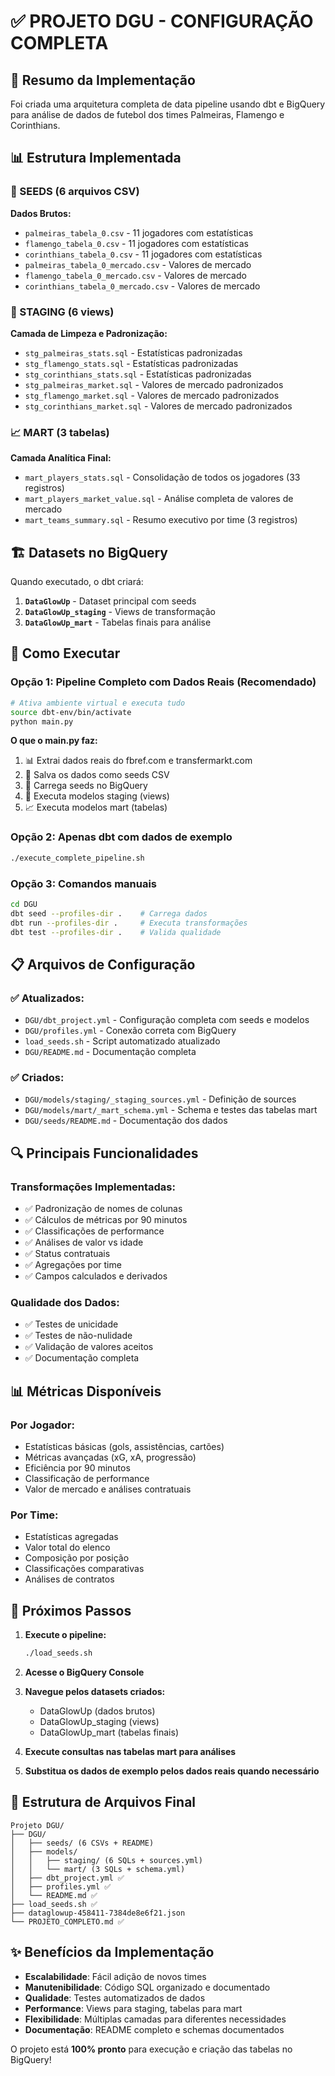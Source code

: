 # ✅ PROJETO DGU - CONFIGURAÇÃO COMPLETA

## 🎯 Resumo da Implementação

Foi criada uma arquitetura completa de data pipeline usando dbt e BigQuery para análise de dados de futebol dos times Palmeiras, Flamengo e Corinthians.

## 📊 Estrutura Implementada

### 🌱 SEEDS (6 arquivos CSV)
**Dados Brutos:**
- `palmeiras_tabela_0.csv` - 11 jogadores com estatísticas
- `flamengo_tabela_0.csv` - 11 jogadores com estatísticas  
- `corinthians_tabela_0.csv` - 11 jogadores com estatísticas
- `palmeiras_tabela_0_mercado.csv` - Valores de mercado
- `flamengo_tabela_0_mercado.csv` - Valores de mercado
- `corinthians_tabela_0_mercado.csv` - Valores de mercado

### 🔄 STAGING (6 views)
**Camada de Limpeza e Padronização:**
- `stg_palmeiras_stats.sql` - Estatísticas padronizadas
- `stg_flamengo_stats.sql` - Estatísticas padronizadas
- `stg_corinthians_stats.sql` - Estatísticas padronizadas
- `stg_palmeiras_market.sql` - Valores de mercado padronizados
- `stg_flamengo_market.sql` - Valores de mercado padronizados
- `stg_corinthians_market.sql` - Valores de mercado padronizados

### 📈 MART (3 tabelas)
**Camada Analítica Final:**
- `mart_players_stats.sql` - Consolidação de todos os jogadores (33 registros)
- `mart_players_market_value.sql` - Análise completa de valores de mercado
- `mart_teams_summary.sql` - Resumo executivo por time (3 registros)

## 🏗️ Datasets no BigQuery

Quando executado, o dbt criará:

1. **`DataGlowUp`** - Dataset principal com seeds
2. **`DataGlowUp_staging`** - Views de transformação
3. **`DataGlowUp_mart`** - Tabelas finais para análise

## 🚀 Como Executar

### **Opção 1: Pipeline Completo com Dados Reais (Recomendado)**
```bash
# Ativa ambiente virtual e executa tudo
source dbt-env/bin/activate
python main.py
```

**O que o main.py faz:**
1. 📊 Extrai dados reais do fbref.com e transfermarkt.com
2. 💾 Salva os dados como seeds CSV
3. 🌱 Carrega seeds no BigQuery
4. 🔄 Executa modelos staging (views)
5. 📈 Executa modelos mart (tabelas)

### **Opção 2: Apenas dbt com dados de exemplo**
```bash
./execute_complete_pipeline.sh
```

### **Opção 3: Comandos manuais**
```bash
cd DGU
dbt seed --profiles-dir .    # Carrega dados
dbt run --profiles-dir .     # Executa transformações
dbt test --profiles-dir .    # Valida qualidade
```

## 📋 Arquivos de Configuração

### ✅ Atualizados:
- `DGU/dbt_project.yml` - Configuração completa com seeds e modelos
- `DGU/profiles.yml` - Conexão correta com BigQuery
- `load_seeds.sh` - Script automatizado atualizado
- `DGU/README.md` - Documentação completa

### ✅ Criados:
- `DGU/models/staging/_staging_sources.yml` - Definição de sources
- `DGU/models/mart/_mart_schema.yml` - Schema e testes das tabelas mart
- `DGU/seeds/README.md` - Documentação dos dados

## 🔍 Principais Funcionalidades

### Transformações Implementadas:
- ✅ Padronização de nomes de colunas
- ✅ Cálculos de métricas por 90 minutos
- ✅ Classificações de performance
- ✅ Análises de valor vs idade
- ✅ Status contratuais
- ✅ Agregações por time
- ✅ Campos calculados e derivados

### Qualidade dos Dados:
- ✅ Testes de unicidade
- ✅ Testes de não-nulidade
- ✅ Validação de valores aceitos
- ✅ Documentação completa

## 📊 Métricas Disponíveis

### Por Jogador:
- Estatísticas básicas (gols, assistências, cartões)
- Métricas avançadas (xG, xA, progressão)
- Eficiência por 90 minutos
- Classificação de performance
- Valor de mercado e análises contratuais

### Por Time:
- Estatísticas agregadas
- Valor total do elenco
- Composição por posição
- Classificações comparativas
- Análises de contratos

## 🎯 Próximos Passos

1. **Execute o pipeline:**
   ```bash
   ./load_seeds.sh
   ```

2. **Acesse o BigQuery Console**

3. **Navegue pelos datasets criados:**
   - DataGlowUp (dados brutos)
   - DataGlowUp_staging (views)
   - DataGlowUp_mart (tabelas finais)

4. **Execute consultas nas tabelas mart para análises**

5. **Substitua os dados de exemplo pelos dados reais quando necessário**

## 🔧 Estrutura de Arquivos Final

```
Projeto DGU/
├── DGU/
│   ├── seeds/ (6 CSVs + README)
│   ├── models/
│   │   ├── staging/ (6 SQLs + sources.yml)
│   │   └── mart/ (3 SQLs + schema.yml)
│   ├── dbt_project.yml ✅
│   ├── profiles.yml ✅
│   └── README.md ✅
├── load_seeds.sh ✅
├── dataglowup-458411-7384de8e6f21.json
└── PROJETO_COMPLETO.md ✅
```

## ✨ Benefícios da Implementação

- **Escalabilidade**: Fácil adição de novos times
- **Manutenibilidade**: Código SQL organizado e documentado
- **Qualidade**: Testes automatizados de dados
- **Performance**: Views para staging, tabelas para mart
- **Flexibilidade**: Múltiplas camadas para diferentes necessidades
- **Documentação**: README completo e schemas documentados

O projeto está **100% pronto** para execução e criação das tabelas no BigQuery!
